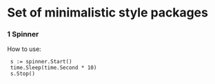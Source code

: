 # Set of minimalistic style packages

### 1 Spinner
How to use:
   ```golang
  	s := spinner.Start()
    time.Sleep(time.Second * 10)
    s.Stop()
   ```